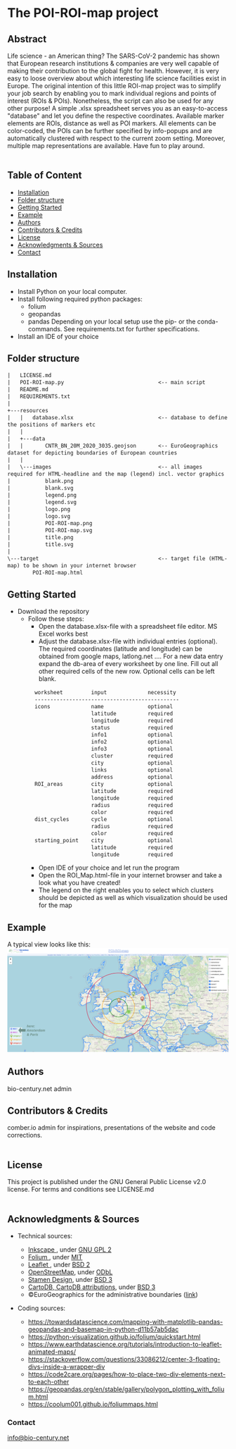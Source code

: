 # The POI-ROI-map project


## Abstract
Life science - an American thing? The SARS-CoV-2 pandemic has shown that European research institutions & companies are very well capable of making their contribution to the global fight for health. However, it is very easy to loose overview about which interesting life science facilities exist in Europe. The original intention of this little ROI-map project was to simplify your job search by enabling you to mark individual regions and points of interest (ROIs & POIs). Nonetheless, the script can also be used for any other purpose! A simple .xlsx spreadsheet serves you as an easy-to-access "database" and let you define the respective coordinates. Available marker elements are ROIs, distance as well as POI markers. All elements can be color-coded, the POIs can be further specified by info-popups and are automatically clustered with respect to the current zoom setting. Moreover, multiple map representations are available. Have fun to play around.<br><br>


## Table of Content
- [Installation](#installation)
- [Folder structure](#folderstructure)
- [Getting Started](#gettingstarted)
- [Example](#example)
- [Authors](#authors)
- [Contributors & Credits](#contributorscredits)
- [License](#license)
- [Acknowledgments & Sources](#acknowledgmentssources)
- [Contact](#contact)


## <a id='installation'></a> Installation
- Install Python on your local computer.
- Install following required python packages:
    - folium
    - geopandas
    - pandas
  Depending on your local setup use the pip- or the conda-commands. See requirements.txt for further specifications.
- Install an IDE of your choice


## <a id='folderstructure'></a> Folder structure
```
|   LICENSE.md
|   POI-ROI-map.py                              <-- main script
|   README.md
|   REQUIREMENTS.txt
|
+---resources
|   |   database.xlsx                           <-- database to define the positions of markers etc
|   |
|   +---data
|   |       CNTR_BN_20M_2020_3035.geojson       <-- EuroGeographics dataset for depicting boundaries of European countries
|   |
|   \---images                                  <-- all images required for HTML-headline and the map (legend) incl. vector graphics
|           blank.png
|           blank.svg
|           legend.png
|           legend.svg
|           logo.png
|           logo.svg
|           POI-ROI-map.png
|           POI-ROI-map.svg
|           title.png
|           title.svg
|
\---target                                      <-- target file (HTML-map) to be shown in your internet browser
        POI-ROI-map.html
```


## <a id='gettingstarted'></a> Getting Started
- Download the repository
  - Follow these steps:
    - Open the database.xlsx-file with a spreadsheet file editor. MS Excel works best
    - Adjust the database.xlsx-file with individual entries (optional). The required coordinates (latitude and longitude) can be obtained from google maps, latlong.net .... 
    For a new data entry expand the db-area of every worksheet by one line. Fill out all other required cells of the new row. Optional cells can be left blank.
    ```
      worksheet         input             necessity       
      ---------------------------------------------- 
      icons             name              optional        
                        latitude          required        
                        longitude         required        
                        status            required        
                        info1             optional        
                        info2             optional        
                        info3             optional        
                        cluster           required        
                        city              optional       
                        links             optional       
                        address           optional       
      ROI_areas         city              optional       
                        latitude          required       
                        longitude         required       
                        radius            required       
                        color             required       
      dist_cycles       cycle             optional       
                        radius            required       
                        color             required       
      starting_point    city              optional       
                        latitude          required       
                        longitude         required       
    ```
    - Open IDE of your choice and let run the program
    - Open the ROI_Map.html-file in your internet browser and take a look what you have created!
    - The legend on the right enables you to select which clusters should be depicted as well as which visualization should be used for the map


## <a id='example'></a> Example
A typical view looks like this:<br>
![POI-ROI-map_image](./resources/images/POI-ROI-map.png)


## <a id='authors'></a> Authors
bio-century.net admin


## <a id='contributorscredits'></a> Contributors & Credits
comber.io admin for inspirations, presentations of the website and code corrections.<br><br>


## <a id='license'></a> License
This project is published under the GNU General Public License v2.0 license. For terms and conditions see LICENSE.md<br><br>


## <a id='acknowledgmentssources'></a> Acknowledgments & Sources
- Technical sources:
  - <a href="https://inkscape.org/?switchlang=en/"> Inkscape </a>, under <a href="https://www.gnu.org/licenses/old-licenses/gpl-2.0.en.html">GNU GPL 2</a>
  - <a href="http://python-visualization.github.io/folium/"> Folium </a>, under <a href="https://github.com/python-visualization/folium/blob/main/LICENSE.txt">MIT</a>
  - <a href="https://leafletjs.com/"> Leaflet </a>, under <a href="https://github.com/Leaflet/Leaflet/blob/main/LICENSE">BSD 2</a>
  - <a href="https://wiki.osmfoundation.org/wiki/Main_Page">OpenStreetMap</a>, under <a href="https://wiki.osmfoundation.org/wiki/Licence/Licence_and_Legal_FAQ#The_OpenStreetMap_Geodata_Licence">ODbL</a>
  - <a href="https://stamen.com/">Stamen Design</a>, under <a href="https://github.com/stamen/maps.stamen.com/blob/master/LICENSE">BSD 3</a>
  - <a href="https://carto.com/">CartoDB, CartoDB attributions</a>, under <a href="https://github.com/CartoDB/cartodb/blob/master/LICENSE">BSD 3</a>
  - ©EuroGeographics for the administrative boundaries (<a href="https://ec.europa.eu/eurostat/web/gisco/geodata/reference-data/administrative-units-statistical-units">link</a>)

- Coding sources:
  - https://towardsdatascience.com/mapping-with-matplotlib-pandas-geopandas-and-basemap-in-python-d11b57ab5dac
  - https://python-visualization.github.io/folium/quickstart.html
  - https://www.earthdatascience.org/tutorials/introduction-to-leaflet-animated-maps/
  - https://stackoverflow.com/questions/33086212/center-3-floating-divs-inside-a-wrapper-div
  - https://code2care.org/pages/how-to-place-two-div-elements-next-to-each-other
  - https://geopandas.org/en/stable/gallery/polygon_plotting_with_folium.html
  - https://coolum001.github.io/foliummaps.html


### <a id='contact'></a> Contact
info@bio-century.net


